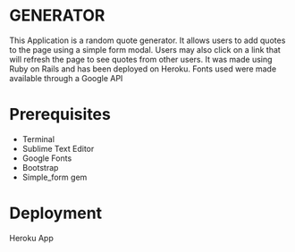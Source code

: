 # GENERATOR

This Application is a random quote generator. It allows users to add quotes to the page using a simple form modal. Users may also click on a link that will refresh the page to see quotes from other users. It was made using Ruby on Rails and has been deployed on Heroku. Fonts used were made available through a Google API


# Prerequisites
- Terminal
- Sublime Text Editor
- Google Fonts
- Bootstrap
- Simple_form gem

# Deployment

Heroku App



